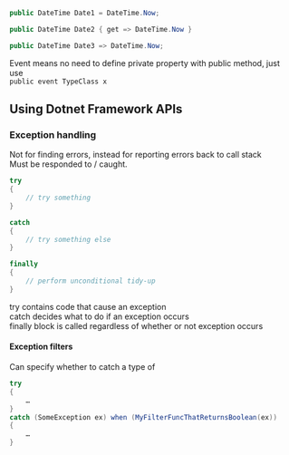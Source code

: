 ```csharp
public DateTime Date1 = DateTime.Now;

public DateTime Date2 { get => DateTime.Now }

public DateTime Date3 => DateTime.Now;
```

Event means no need to define private property with public method, just use  
`public event TypeClass x`

## Using Dotnet Framework APIs
### Exception handling
Not for finding errors, instead for reporting errors back to call stack  
Must be responded to / caught.  
```csharp
try
{
    // try something 
}

catch
{
    // try something else
}

finally 
{
    // perform unconditional tidy-up
}
```
try contains code that cause an exception  
catch decides what to do if an exception occurs  
finally block is called regardless of whether or not exception occurs  

#### Exception filters 
Can specify whether to catch a type of
```csharp
try
{
    …
}
catch (SomeException ex) when (MyFilterFuncThatReturnsBoolean(ex))
{
    …
}
```